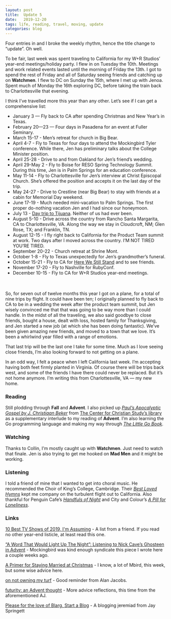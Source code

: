 ```yaml
---
layout: post
title:  Update 5
date:   2019-12-20
tags: life, reading, travel, moving, update
categories: blog
---
```

Four entries in and I broke the weekly rhythm, hence the title change to “update”. Oh well.

To be fair, last week was spent traveling to California for my W+R Studios’ year-end meetings/holiday party. I flew in on Tuesday the 10th. Meetings and work related events lasted until the morning of Friday the 13th. I got to spend the rest of Friday and all of Saturday seeing friends and catching up on **Watchmen**. I flew to DC on Sunday the 15th, where I met up with Jenoa. Spent much of Monday the 16th exploring DC, before taking the train back to Charlottesville that evening.

I think I’ve travelled more this year than any other. Let’s see if I can get a comprehensive list:

* January 3 — Fly back to CA after spending Christmas and New Year’s in Texas.
* February 20—23 — Four days in Pasadena for an event at Fuller Seminary.
* March 15-17 - Men’s retreat for church in Big Bear.
* April 4-7 - Fly to Texas for four days to attend the Mockingbird Tyler conference. While there, Jen has preliminary talks about the College Minister position.
* April 25-28 - Drive to and from Oakland for Jen’s friend’s wedding.
* April 29-May 2 - Fly to Boise for RESO Spring Technology Summit. During this time, Jen is in Palm Springs for an education conference.
* May 11-14 - Fly to Charlottesville for Jen’s interview at Christ Episcopal Church. She’s offered the position and accepts it on the last day of the trip.
* May 24-27 - Drive to Crestline (near Big Bear) to stay with friends at a cabin for Memorial Day weekend.
* June 17-19 - Much needed mini-vacation to Palm Springs. The first proper do-nothing vacation Jen and I had since our honeymoon.
* July 13 - [Day trip to Tijuana](http://www.jenoasaplin.com/2019/07/tijuana-day-trip.html). Neither of us had ever been.
* August 5-10 - Drive across the country from Rancho Santa Margarita, CA to Charlottesville, VA. Along the way we stay in Cloudcroft, NM; Glen Rose, TX; and Franklin, TN.
* August 12-15 - I fly right back to California for the Product Team summit at work. Two days after I moved across the country. I’M NOT TIRED YOU’RE TIRED.
* September 20-22 - Church retreat at Shrine Mont.
* October 1-8 - Fly to Texas unexpectedly for Jen’s grandmother’s funeral.
* October 15-21 - Fly to CA for [Here We Still Stand](https://www.herewestillstand.org/) and to see friends.
* November 17-20 - Fly to Nashville for RubyConf.
* December 10-15 - Fly to CA for W+R Studios year-end meetings.
<br />
<br />
So, for seven out of twelve months this year I got on a plane, for a total of nine trips by flight. It could have been ten; I originally planned to fly back to CA to be in a wedding the week after the product team summit, but Jen wisely convinced me that that was going to be way more than I could handle. In the midst of all the traveling, we also said goodbye to close friends, bought a house, dealt with loss, hosted family for Thanksgiving, and Jen started a new job (at which she has been doing fantastic). We’ve been given amazing new friends, and moved to a town that we love. It’s been a whirlwind year filled with a range of emotions.

That last trip will be the last one I take for some time. Much as I love seeing close friends, I’m also looking forward to not getting on a plane.

In an odd way, I felt a peace when I left California last week. I’m accepting having both feet firmly planted in Virginia. Of course there will be trips back west, and some of the friends I have there could never be replaced. But it’s not home anymore. I’m writing this from Charlottesville, VA — my new home.

### Reading

Still plodding through **Fall** and **Advent**. I also picked up [*Paul’s Apocalyptic Gospel by J. Christiaan Beker*](https://www.goodreads.com/book/show/1479510.Paul_s_Apocalyptic_Gospel) from [The Center for Christian Study’s library](https://www.studycenter.net/) as a supplementary interlude to my reading of **Advent**. I’m also learning the Go programming language and making my way through [*The Little Go Book*](https://www.openmymind.net/assets/go/go.pdf).

### Watching

Thanks to Collin, I’m mostly caught up with **Watchmen**. Just need to watch that finale. Jen is also trying to get me hooked on **Mad Men** and it might be working.

### Listening

I told a friend of mine that I wanted to get into choral music. He recommended the Choir of King’s College, Cambridge. Their [*Best Loved Hymns*](https://open.spotify.com/album/4gOUkLyEUCTuv3KEv3WlHf?si=EVbJRhAKRb2xAe5Qcsp6OA) kept me company on the turbulent flight out to California. Also thankful for Penguin Cafe’s [*Handfuls of Night*](https://open.spotify.com/album/6YKbZ2ElHolhYuPeNaGN5x?si=735yq27nQZW3LuX_CDcEBw) and City and Colour’s [*A Pill for Loneliness*](https://open.spotify.com/album/1JaCRg0kiQCxm2jxIby648?si=LGYY2XkyQfay4KHbGVYxWg).

### Links

[10 Best TV Shows of 2019, I'm Assuming](https://mbird.com/2019/12/10-best-tv-shows-of-2019-im-assuming/) - A list from a friend. If you read no other year-end listicle, at least read this one.

[“A Word That Would Light Up The Night”: Listening to Nick Cave’s Ghosteen in Advent](https://mbird.com/2019/12/a-word-that-would-light-up-the-night-listening-to-nick-caves-ghosteen-in-advent/) - Mockingbird was kind enough syndicate this piece I wrote here a couple weeks ago.

[A Primer for Staying Married at Christmas](https://mbird.com/2019/12/a-primer-for-staying-married-at-christmas/) - I know, a lot of Mbird, this week, but some wise advice here.

[on not owning my turf](https://blog.ayjay.org/on-not-owning-my-turf/) - Good reminder from Alan Jacobs.

[futurity: an Advent thought](https://blog.ayjay.org/futurity-an-advent-thought/) - More advice reflections, this time from the aforementioned AJ.

[Please for the love of Blarg, Start a Blog](https://thejaymo.net/2019/12/14/114-please-for-the-love-of-blarg-start-a-blog/) - A blogging jeremiad from Jay Springett